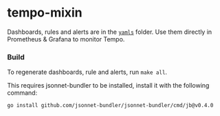# tempo-mixin

Dashboards, rules and alerts are in the [`yamls`](./yamls) folder. Use them directly in Prometheus & Grafana to monitor Tempo.

### Build

To regenerate dashboards, rule and alerts, run `make all`.

This requires jsonnet-bundler to be installed, install it with the following command:

```console
go install github.com/jsonnet-bundler/jsonnet-bundler/cmd/jb@v0.4.0
```

